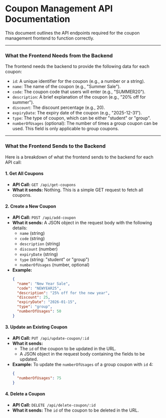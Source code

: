# Coupon Management API Documentation

This document outlines the API endpoints required for the coupon management frontend to function correctly.

---

### What the Frontend Needs from the Backend

The frontend needs the backend to provide the following data for each coupon:

*   `id`: A unique identifier for the coupon (e.g., a number or a string).
*   `name`: The name of the coupon (e.g., "Summer Sale").
*   `code`: The coupon code that users will enter (e.g., "SUMMER20").
*   `description`: A brief explanation of the coupon (e.g., "20% off for summer").
*   `discount`: The discount percentage (e.g., 20).
*   `expiryDate`: The expiry date of the coupon (e.g., "2025-12-31").
*   `type`: The type of coupon, which can be either "student" or "group".
*   `numberOfUsages` (optional): The number of times a group coupon can be used. This field is only applicable to group coupons.

---

### What the Frontend Sends to the Backend

Here is a breakdown of what the frontend sends to the backend for each API call:

#### 1. Get All Coupons

*   **API Call:** `GET /api/get-coupons`
*   **What it sends:** Nothing. This is a simple GET request to fetch all coupons.

#### 2. Create a New Coupon

*   **API Call:** `POST /api/add-coupon`
*   **What it sends:** A JSON object in the request body with the following details:
    *   `name` (string)
    *   `code` (string)
    *   `description` (string)
    *   `discount` (number)
    *   `expiryDate` (string)
    *   `type` (string: "student" or "group")
    *   `numberOfUsages` (number, optional)
*   **Example:**
    ```json
    {
      "name": "New Year Sale",
      "code": "NEWYEAR25",
      "description": "25% off for the new year",
      "discount": 25,
      "expiryDate": "2026-01-15",
      "type": "group",
      "numberOfUsages": 50
    }
    ```

#### 3. Update an Existing Coupon

*   **API Call:** `PUT /api/update-coupon/:id`
*   **What it sends:**
    *   The `id` of the coupon to be updated in the URL.
    *   A JSON object in the request body containing the fields to be updated.
*   **Example:** To update the `numberOfUsages` of a group coupon with `id` 4:
    ```json
    {
      "numberOfUsages": 75
    }
    ```

#### 4. Delete a Coupon

*   **API Call:** `DELETE /api/delete-coupon/:id`
*   **What it sends:** The `id` of the coupon to be deleted in the URL.